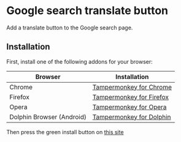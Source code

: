 # Google search translate button
Add a translate button to the Google search page.

## Installation

First, install one of the following addons for your browser:

| Browser                   | Installation                                                                                                                       |
|---------------------------|------------------------------------------------------------------------------------------------------------------------------------|
| Chrome                    | [Tampermonkey for Chrome](https://chrome.google.com/webstore/detail/tampermonkey/dhdgffkkebhmkfjojejmpbldmpobfkfo?utm_source=chrome-ntp-icon) |
| Firefox                   | [Tampermonkey for Firefox](https://addons.mozilla.org/en/firefox/addon/tampermonkey/)                                                          |
| Opera                     | [Tampermonkey for Opera](https://addons.opera.com/en/extensions/details/tampermonkey-beta)                                                   |
| Dolphin Browser (Android) | [Tampermonkey for Dolphin](https://play.google.com/store/apps/details?id=net.tampermonkey.dolphin)    

Then press the green install button on [this site](https://greasyfork.org/en/scripts/32149-google-search-translate-button)
